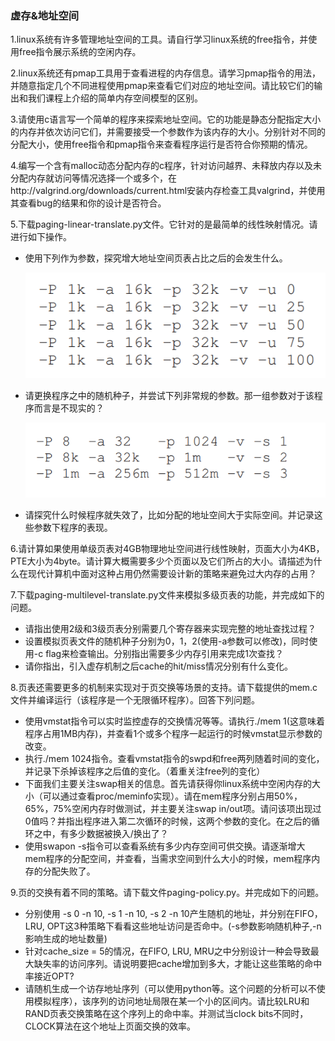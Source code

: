### 虚存&地址空间

1.linux系统有许多管理地址空间的工具。请自行学习linux系统的free指令，并使用free指令展示系统的空闲内存。

2.linux系统还有pmap工具用于查看进程的内存信息。请学习pmap指令的用法，并随意指定几个不同进程使用pmap来查看它们对应的地址空间。请比较它们的输出和我们课程上介绍的简单内存空间模型的区别。

3.请使用c语言写一个简单的程序来探索地址空间。它的功能是静态分配指定大小的内存并依次访问它们，并需要接受一个参数作为该内存的大小。分别针对不同的分配大小，使用free指令和pmap指令来查看程序运行是否符合你预期的情况。

4.编写一个含有malloc动态分配内存的c程序，针对访问越界、未释放内存以及未分配内存就访问等情况选择一个或多个，在http://valgrind.org/downloads/current.html安装内存检查工具valgrind，并使用其查看bug的结果和你的设计是否符合。

5.下载paging-linear-translate.py文件。它针对的是最简单的线性映射情况。请进行如下操作。

- 使用下列作为参数，探究增大地址空间页表占比之后的会发生什么。

  ![image-20220120162511479](1.png)

- 请更换程序之中的随机种子，并尝试下列非常规的参数。那一组参数对于该程序而言是不现实的？

  ![image-20220120162525583](2.png)

- 请探究什么时候程序就失效了，比如分配的地址空间大于实际空间。并记录这些参数下程序的表现。

6.请计算如果使用单级页表对4GB物理地址空间进行线性映射，页面大小为4KB，PTE大小为4byte。请计算大概需要多少个页面以及它们所占的大小。请描述为什么在现代计算机中面对这种占用仍然需要设计新的策略来避免过大内存的占用？

7.下载paging-multilevel-translate.py文件来模拟多级页表的功能，并完成如下的问题。

- 请指出使用2级和3级页表分别需要几个寄存器来实现完整的地址查找过程？
- 设置模拟页表文件的随机种子分别为0，1，2(使用-a参数可以修改)，同时使用-c flag来检查输出。分别指出需要多少内存引用来完成1次查找？
- 请你指出，引入虚存机制之后cache的hit/miss情况分别有什么变化。

8.页表还需要更多的机制来实现对于页交换等场景的支持。请下载提供的mem.c文件并编译运行（该程序是一个无限循环程序）。回答下列问题。

- 使用vmstat指令可以实时监控虚存的交换情况等等。请执行./mem 1(这意味着程序占用1MB内存)，并查看1个或多个程序一起运行的时候vmstat显示参数的改变。
- 执行./mem 1024指令。查看vmstat指令的swpd和free两列随着时间的变化，并记录下杀掉该程序之后值的变化。（着重关注free列的变化）
- 下面我们主要关注swap相关的信息。首先请获得你linux系统中空闲内存的大小（可以通过查看proc/meminfo实现）。请在mem程序分别占用50%，65%，75%空闲内存时做测试，并主要关注swap in/out项。请问该项出现过0值吗？并指出程序进入第二次循环的时候，这两个参数的变化。在之后的循环之中，有多少数据被换入/换出了？
- 使用swapon -s指令可以查看系统有多少内存空间可供交换。请逐渐增大mem程序的分配空间，并查看，当需求空间到什么大小的时候，mem程序内存的分配失败了。

9.页的交换有着不同的策略。请下载文件paging-policy.py。并完成如下的问题。

- 分别使用 -s 0 -n 10, -s 1 -n 10, -s 2 -n 10产生随机的地址，并分别在FIFO，LRU, OPT这3种策略下看看这些地址访问是否命中。(-s参数影响随机种子,-n影响生成的地址数量)
- 针对cache_size = 5的情况，在FIFO, LRU, MRU之中分别设计一种会导致最大缺失率的访问序列。请说明要把cache增加到多大，才能让这些策略的命中率接近OPT?
- 请随机生成一个访存地址序列（可以使用python等。这个问题的分析可以不使用模拟程序），该序列的访问地址局限在某一个小的区间内。请比较LRU和RAND页表交换策略在这个序列上的命中率。并测试当clock bits不同时，CLOCK算法在这个地址上页面交换的效率。

